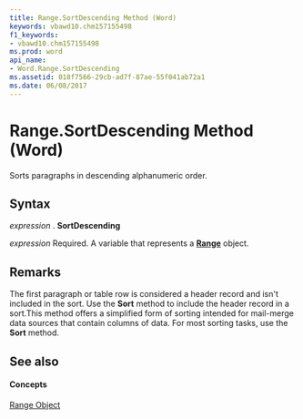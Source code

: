 ```yaml
---
title: Range.SortDescending Method (Word)
keywords: vbawd10.chm157155498
f1_keywords:
- vbawd10.chm157155498
ms.prod: word
api_name:
- Word.Range.SortDescending
ms.assetid: 018f7566-29cb-ad7f-87ae-55f041ab72a1
ms.date: 06/08/2017
---
```



# Range.SortDescending Method (Word)

Sorts paragraphs in descending alphanumeric order.


## Syntax

 _expression_ . **SortDescending**

 _expression_ Required. A variable that represents a **[Range](Word.Range.md)** object.


## Remarks

The first paragraph or table row is considered a header record and isn't included in the sort. Use the  **Sort** method to include the header record in a sort.This method offers a simplified form of sorting intended for mail-merge data sources that contain columns of data. For most sorting tasks, use the **Sort** method.


## See also


#### Concepts


[Range Object](Word.Range.md)

